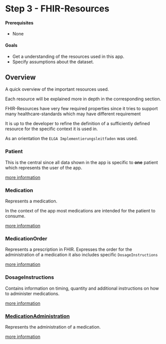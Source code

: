 # Step 3 - FHIR-Resources

#### Prerequisites
- None

#### Goals
- Get a understanding of the resources used in this app.
- Specify assumptions about the dataset.

## Overview

A quick overview of the important resources used.

Each resource will be explained more in depth in the corresponding section.

FHIR-Resources have very few required properties since it tries to support many healthcare-standards which may have different requirement

It is up to the developer to refine the definition of a sufficiently defined resource for the specific context it is used in.

As an orientation the `ELGA Implementierungsleitfaden` was used.

### Patient

This is the central since all data shown in the app is specific to __one__ patient which represents the user of the app.

[more information](FHIR-Resources/Patient/Patient.md)

### Medication
Represents a medication.

In the context of the app most medications are intended for the patient to consume.

[more information](FHIR-Resources/Medication/Medication.md)

### MedicationOrder
Represents a prescription in FHIR.
Expresses the order for the administration of a medication
it also includes specific `DosageInstructions`

[more information](FHIR-Resources/MedicationOrder/MedicationOrder.md)

### DosageInstructions
Contains information on timing, quantity and additional instructions on how to administer medications.

[more information](FHIR-Resources/DosageInstructions/DosageInstructions.md)

### [MedicationAdministration](FHIR-Resources/Medication.md)
Represents the administration of a medication.

[more information](FHIR-Resources/Medication.md)
